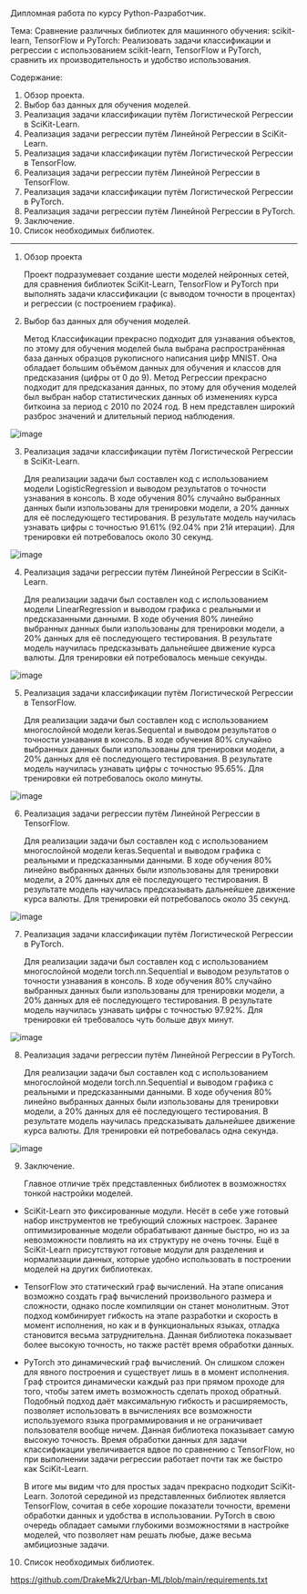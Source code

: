 Дипломная работа по курсу Python-Разработчик.

  Тема: Сравнение различных библиотек для машинного обучения: scikit-learn, TensorFlow и PyTorch: 
Реализовать задачи классификации и регрессии с использованием scikit-learn, TensorFlow и PyTorch, 
сравнить их производительность и удобство использования.


Содержание:

1. Обзор проекта.
2. Выбор баз данных для обучения моделей.
3. Реализация задачи классификации путём Логистической Регрессии в SciKit-Learn.
4. Реализация задачи регрессии путём Линейной Регрессии в SciKit-Learn.
5. Реализация задачи классификации путём Логистической Регрессии в TensorFlow.
6. Реализация задачи регрессии путём Линейной Регрессии в TensorFlow.
7. Реализация задачи классификации путём Логистической Регрессии в PyTorch.
8. Реализация задачи регрессии путём Линейной Регрессии в PyTorch.
9. Заключение.
10. Список необходимых библиотек.

________________________________________________________________________________________________________________________________

1. Обзор проекта

	Проект подразумевает создание шести моделей нейронных сетей, для сравнения библиотек SciKit-Learn, TensorFlow и PyTorch 
при выполнять задачи классификации (с выводом точности в процентах) и регрессии (с построением графика).


2. Выбор баз данных для обучения моделей.

	Метод Классификации прекрасно подходит для узнавания объектов, по этому для обучения моделей была выбрана 
распространённая база данных образцов рукописного написания цифр MNIST. Она обладает большим объёмом данных для обучения 
и классов для предсказания (цифры от 0 до 9).
	Метод Регрессии прекрасно подходит для предсказания данных, по этому для обучения моделей был выбран 
набор статистических данных об изменениях курса биткоина за период с 2010 по 2024 год. В нем представлен 
широкий разброс значений и длительный период наблюдения.
	
![image](https://github.com/DrakeMk2/Urban-ML/blob/main/Image/mnist.jpg)


3. Реализация задачи классификации путём Логистической Регрессии в SciKit-Learn.

	Для реализации задачи был составлен код с использованием модели LogisticRegression и выводом результатов 
о точности узнавания в консоль. В ходе обучения 80% случайно выбранных данных были изпользованы для тренировки модели, а 20% данных 
для её последующего тестирования. В результате модель научилась узнавать цифры с точностью 91.61% (92.04% при 21й итерации). 
Для тренировки ей потребовалось около 30 секунд.

![image](https://github.com/DrakeMk2/Urban-ML/blob/main/Image/skikit_class.jpg)


4. Реализация задачи регрессии путём Линейной Регрессии в SciKit-Learn.

	Для реализации задачи был составлен код с использованием модели LinearRegression и выводом графика 
с реальными и предсказанными данными. В ходе обучения 80% линейно выбранных данных были изпользованы для тренировки модели, 
а 20% данных для её последующего тестирования. В результате модель научилась предсказывать дальнейшее движение курса валюты.
Для тренировки ей потребовалось меньше секунды.

![image](https://github.com/DrakeMk2/Urban-ML/blob/main/Image/skikit_regress.jpeg)


5. Реализация задачи классификации путём Логистической Регрессии в TensorFlow.

	Для реализации задачи был составлен код с использованием многослойной модели keras.Sequental и выводом результатов 
о точности узнавания в консоль. В ходе обучения 80% случайно выбранных данных были изпользованы для тренировки модели, а 20% данных 
для её последующего тестирования. В результате модель научилась узнавать цифры с точностью 95.65%. 
Для тренировки ей потребовалось около минуты.

![image](https://github.com/DrakeMk2/Urban-ML/blob/main/Image/tensor_class.jpg)


6. Реализация задачи регрессии путём Линейной Регрессии в TensorFlow.

	Для реализации задачи был составлен код с использованием многослойной модели keras.Sequental и выводом графика 
с реальными и предсказанными данными. В ходе обучения 80% линейно выбранных данных были изпользованы для тренировки модели, 
а 20% данных для её последующего тестирования. В результате модель научилась предсказывать дальнейшее движение курса валюты.
Для тренировки ей потребовалось около 35 секунд.

![image](https://github.com/DrakeMk2/Urban-ML/blob/main/Image/tensor_regress.jpeg)


7. Реализация задачи классификации путём Логистической Регрессии в PyTorch.

	Для реализации задачи был составлен код с использованием многослойной модели torch.nn.Sequential и выводом результатов 
о точности узнавания в консоль. В ходе обучения 80% случайно выбранных данных были изпользованы для тренировки модели, 
а 20% данных для её последующего тестирования. В результате модель научилась узнавать цифры с точностью 97.92%. 
Для тренировки ей требовалось чуть больше двух минут.

![image](https://github.com/DrakeMk2/Urban-ML/blob/main/Image/torch_class.jpg)


8. Реализация задачи регрессии путём Линейной Регрессии в PyTorch.

	Для реализации задачи был составлен код с использованием многослойной модели torch.nn.Sequential и выводом графика 
с реальными и предсказанными данными. В ходе обучения 80% линейно выбранных данных были изпользованы для тренировки модели, 
а 20% данных для её последующего тестирования. В результате модель научилась предсказывать дальнейшее движение курса валюты.
Для тренировки ей потребовалась одна секунда.

![image](https://github.com/DrakeMk2/Urban-ML/blob/main/Image/torch_regress.jpeg)


9. Заключение.

	Главное отличие трёх представленных библиотек в возможностях тонкой настройки моделей. 
- SciKit-Learn это фиксированные модули. Несёт в себе уже готовый набор инструментов не требующий сложных настроек. Заранее 
оптимизированные модели обрабатывают данные быстро, но из за невозможности повлиять на их структуру не очень точны. Ещё 
в SciKit-Learn присутствуют готовые модули для разделения и нормализации данных, которые удобно использовать в построении 
моделей на других библиотеках.
- TensorFlow это статический граф вычислений. На этапе описания возможно создать граф вычислений произвольного размера и сложности, 
однако после компиляции он станет монолитным. Этот подход комбинирует гибкость на этапе разработки и скорость в момент исполнения, 
но как и в функциональных языках, отладка становится весьма затруднительна. Данная библиотека показывает более высокую точность, 
но также растёт время обработки данных.
- PyTorch это динамический граф вычислений. Он слишком сложен для явного построения и существует лишь в в момент исполнения.
Граф строится динамически каждый раз при прямом проходе для того, чтобы затем иметь возможность сделать проход обратный. Подобный 
подход даёт максимальную гибкость и расширяемость, позволяет использовать в вычислениях все возможности используемого языка 
программирования и не ограничивает пользователя вообще ничем. Данная библиотека показывает самую высокую точность. Время 
обработки данных для задачи классификации увеличивается вдвое по сравнению с TensorFlow, но при выполнении задачи регрессии работает 
почти так же быстро как SciKit-Learn.

	В итоге мы видим что для простых задач прекрасно подходит SciKit-Learn. Золотой серединой из представленных библиотек 
является TensorFlow, сочитая в себе хорошие показатели точности, времени обработки данных и удобства в использовании. PyTorch 
в свою очередь обладает самыми глубокими возможностями в настройке моделей, что позволяет нам решать любые, даже весьма амбициозные 
задачи.


10. Список необходимых библиотек.

  https://github.com/DrakeMk2/Urban-ML/blob/main/requirements.txt
